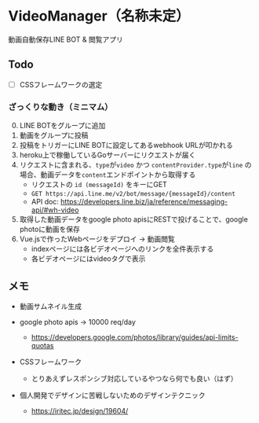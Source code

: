 # VideoManager（名称未定）
動画自動保存LINE BOT & 閲覧アプリ

## Todo
- [ ] CSSフレームワークの選定

### ざっくりな動き（ミニマム）
0. LINE BOTをグループに追加
1. 動画をグループに投稿
2. 投稿をトリガーにLINE BOTに設定してあるwebhook URLが叩かれる
3. heroku上で稼働しているGoサーバーにリクエストが届く
4. リクエストに含まれる、`type`が`video` かつ `contentProvider.type`が`line` の場合、動画データを`content`エンドポイントから取得する
    - リクエストの `id (messageId)` をキーにGET
    - `GET https://api.line.me/v2/bot/message/{messageId}/content`
    - API doc: https://developers.line.biz/ja/reference/messaging-api/#wh-video
5. 取得した動画データをgoogle photo apisにRESTで投げることで、google photoに動画を保存
6. Vue.jsで作ったWebページをデプロイ -> 動画閲覧
    - indexページには各ビデオページへのリンクを全件表示する
    - 各ビデオページにはvideoタグで表示

## メモ
- 動画サムネイル生成

- google photo apis -> 10000 req/day
  - https://developers.google.com/photos/library/guides/api-limits-quotas
  
- CSSフレームワーク
  - とりあえずレスポンシブ対応しているやつなら何でも良い（はず）

- 個人開発でデザインに苦戦しないためのデザインテクニック
  - https://iritec.jp/design/19604/
